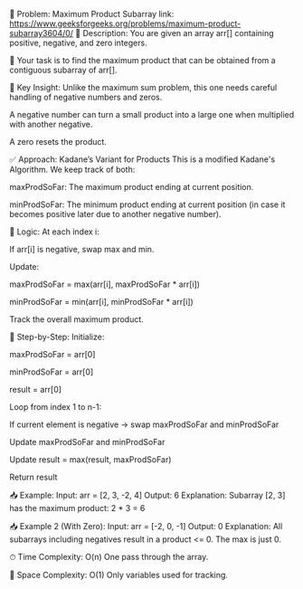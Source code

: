 📌 Problem: Maximum Product Subarray
link:
https://www.geeksforgeeks.org/problems/maximum-product-subarray3604/0/
🔗 Description:
You are given an array arr[] containing positive, negative, and zero integers.

🧾 Your task is to find the maximum product that can be obtained from a contiguous subarray of arr[].

🧠 Key Insight:
Unlike the maximum sum problem, this one needs careful handling of negative numbers and zeros.

A negative number can turn a small product into a large one when multiplied with another negative.

A zero resets the product.

✅ Approach: Kadane’s Variant for Products
This is a modified Kadane's Algorithm. We keep track of both:

maxProdSoFar: The maximum product ending at current position.

minProdSoFar: The minimum product ending at current position (in case it becomes positive later due to another negative number).

📌 Logic:
At each index i:

If arr[i] is negative, swap max and min.

Update:

maxProdSoFar = max(arr[i], maxProdSoFar * arr[i])

minProdSoFar = min(arr[i], minProdSoFar * arr[i])

Track the overall maximum product.

🔁 Step-by-Step:
Initialize:

maxProdSoFar = arr[0]

minProdSoFar = arr[0]

result = arr[0]

Loop from index 1 to n-1:

If current element is negative → swap maxProdSoFar and minProdSoFar

Update maxProdSoFar and minProdSoFar

Update result = max(result, maxProdSoFar)

Return result

📥 Example:
Input:
arr = [2, 3, -2, 4]
Output:
6
Explanation:
Subarray [2, 3] has the maximum product: 2 * 3 = 6

📥 Example 2 (With Zero):
Input:
arr = [-2, 0, -1]
Output:
0
Explanation:
All subarrays including negatives result in a product <= 0. The max is just 0.

⏱ Time Complexity: O(n)
One pass through the array.

🧠 Space Complexity: O(1)
Only variables used for tracking.
